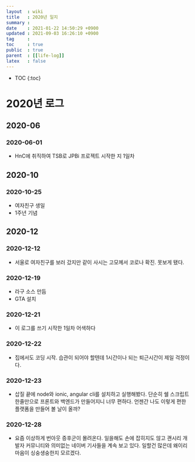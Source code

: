 ```yaml
---
layout  : wiki
title   : 2020년 일지
summary : 
date    : 2021-01-22 14:50:29 +0900
updated : 2021-09-03 16:26:10 +0900
tag     : 
toc     : true
public  : true
parent  : [[life-log]]
latex   : false
---
```

* TOC
{:toc}

# 2020년 로그

## 2020-06
### 2020-06-01
* HnC에 취직하여 TSB로 JPBi 프로젝트 시작한 지 1일차

## 2020-10
### 2020-10-25
* 여자친구 생일
* 1주년 기념
  
## 2020-12
### 2020-12-12
* 서울로 여자친구를 보러 갔지만 같이 사시는 고모께서 코로나 확진. 못보게 됐다.

### 2020-12-19
* 라구 소스 만듬
* GTA 설치

### 2020-12-21
* 이 로그를 쓰기 시작한 1일차 어색하다

### 2020-12-22
* 집에서도 코딩 시작. 습관이 되어야 할텐데 1시간이나 되는 퇴근시간이 제일 걱정이다.

### 2020-12-23
* 삽질 끝에 node와 ionic, angular cli를 설치하고 실행해봤다. 단순히 쉘 스크립트 한줄만으로 프론트와 백엔드가 만들어지니 너무 편하다. 언젠간 나도 이렇게 편한 플랫폼을 만들어 볼 날이 올까?

### 2020-12-28
* 요즘 이상하게 번아웃 증후군이 몰려온다. 일을해도 손에 잡히지도 않고 괜시리 개발자 커뮤니티와 의미없는 네이버 기사들을 계속 보고 있다. 일할건 많은데 왜이리 마음이 싱숭생숭한지 모르겠다. 
